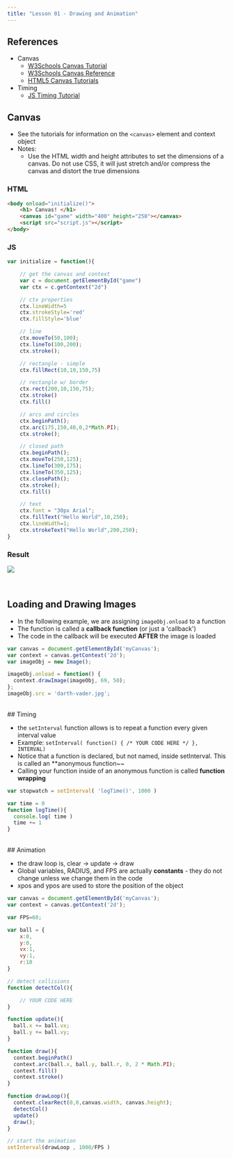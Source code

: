 ```yaml
---
title: "Lesson 01 - Drawing and Animation"
---
```


## References

- Canvas
  - [W3Schools Canvas Tutorial](http://www.w3schools.com/html/html5_canvas.asp)
  - [W3Schools Canvas Reference](http://www.w3schools.com/tags/ref_canvas.asp)
  - [HTML5 Canvas Tutorials](http://www.html5canvastutorials.com/)
- Timing
  - [JS Timing Tutorial](http://www.w3schools.com/js/js_timing.asp)


## Canvas

- See the tutorials for information on the ```<canvas>``` element and context object
- Notes:
  - Use the HTML width and height attributes to set the dimensions of a canvas. Do not use
  CSS, it will just stretch and/or compress the canvas and distort the true dimensions

### HTML
```html
<body onload="initialize()">
    <h1> Canvas! </h1>
    <canvas id="game" width="400" height="250"></canvas>
    <script src="script.js"></script>
</body>
```

### JS
```javascript
var initialize = function(){

    // get the canvas and context
    var c = document.getElementById("game")
    var ctx = c.getContext("2d")

    // ctx properties
    ctx.lineWidth=5
    ctx.strokeStyle='red'
    ctx.fillStyle='blue'

    // line
    ctx.moveTo(50,100);
    ctx.lineTo(100,200);
    ctx.stroke();

    // rectangle - simple
    ctx.fillRect(10,10,150,75)

    // rectangle w/ border
    ctx.rect(200,10,150,75);
    ctx.stroke()
    ctx.fill()

    // arcs and circles
    ctx.beginPath();
    ctx.arc(175,150,40,0,2*Math.PI);
    ctx.stroke();

    // closed path
    ctx.beginPath();
    ctx.moveTo(250,125);
    ctx.lineTo(300,175);
    ctx.lineTo(350,125);
    ctx.closePath();
    ctx.stroke();
    ctx.fill()

    // text
    ctx.font = "30px Arial";
    ctx.fillText("Hello World",10,250);
    ctx.lineWidth=1;
    ctx.strokeText("Hello World",200,250);
}
```

### Result

![](/images/cp1/unit-10/canvas.png)

<br />

## Loading and Drawing Images

- In the following example, we are assigning ```imageObj.onload``` to a function
- The function is called a **callback function** (or just a 'callback')
- The code in the callback will be executed **AFTER** the image is loaded

```javascript
var canvas = document.getElementById('myCanvas');
var context = canvas.getContext('2d');
var imageObj = new Image();

imageObj.onload = function() {
  context.drawImage(imageObj, 69, 50);
};
imageObj.src = 'darth-vader.jpg';
```

<br />
## Timing

- the ```setInterval``` function allows is to repeat a function every given interval value
- Example: ```setInterval( function() { /* YOUR CODE HERE */ }, INTERVAL)```
- Notice that a function is declared, but not named, inside setInterval. This is called an
**anonymous function~~
- Calling your function inside of an anonymous function is called **function wrapping**

```javascript
var stopwatch = setInterval( 'logTime()', 1000 )

var time = 0
function logTime(){
  console.log( time )
  time += 1
}
```

<br />
## Animation

- the draw loop is, clear -> update -> draw
- Global variables, RADIUS, and FPS are actually **constants** - they do not change unless we
change them in the code
- xpos and ypos are used to store the position of the object

```javascript
var canvas = document.getElementById('myCanvas');
var context = canvas.getContext('2d');

var FPS=60;

var ball = {
    x:0,
    y:0,
    vx:1,
    vy:1,
    r:10
}

// detect collisions
function detectCol(){

    // YOUR CODE HERE
}

function update(){
  ball.x += ball.vx;
  ball.y += ball.vy;
}

function draw(){
  context.beginPath()
  context.arc(ball.x, ball.y, ball.r, 0, 2 * Math.PI);
  context.fill()
  context.stroke()
}

function drawLoop(){
  context.clearRect(0,0,canvas.width, canvas.height);
  detectCol()
  update()
  draw();
}

// start the animation
setInterval(drawLoop , 1000/FPS )
```
